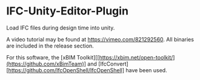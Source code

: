 # IFC-Unity-Editor-Plugin
Load IFC files during design time into unity.

A video tutorial may be found at https://vimeo.com/821292560. All binaries are included in the release section.

For this software, the [xBIM Toolkit][[https://xbim.net/open-toolkit/](https://github.com/xBimTeam)] and [IfcConvert][https://github.com/IfcOpenShell/IfcOpenShell] have been used.
